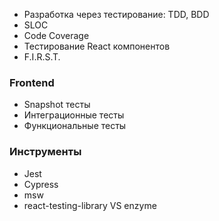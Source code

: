 - Разработка через тестирование: TDD, BDD
- SLOC
- Code Coverage
- Тестирование React компонентов
- F.I.R.S.T.

### Frontend

- Snapshot тесты
- Интеграционные тесты
- Функциональные тесты

### Инструменты

- Jest
- Cypress
- msw
- react-testing-library VS enzyme